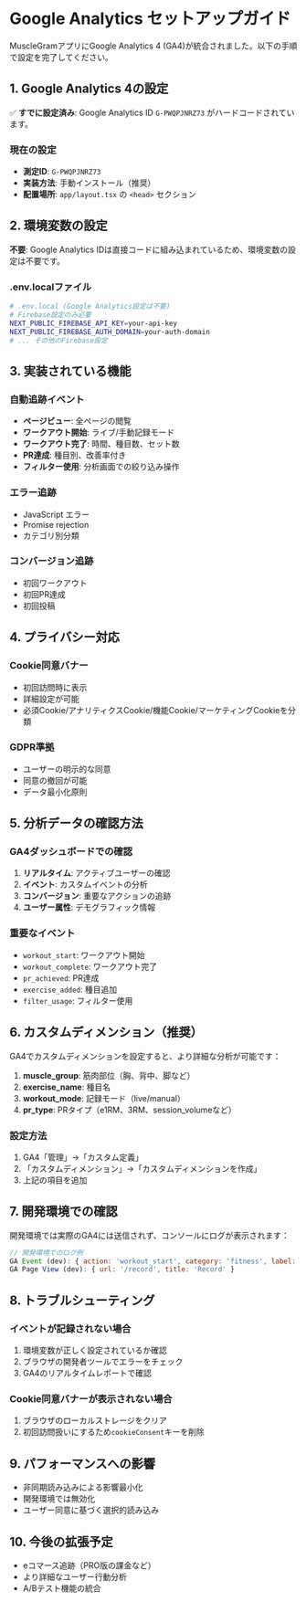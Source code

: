 # Google Analytics セットアップガイド

MuscleGramアプリにGoogle Analytics 4 (GA4)が統合されました。以下の手順で設定を完了してください。

## 1. Google Analytics 4の設定

✅ **すでに設定済み**: Google Analytics ID `G-PWQPJNRZ73` がハードコードされています。

### 現在の設定
- **測定ID**: `G-PWQPJNRZ73`
- **実装方法**: 手動インストール（推奨）
- **配置場所**: `app/layout.tsx` の `<head>` セクション

## 2. 環境変数の設定

**不要**: Google Analytics IDは直接コードに組み込まれているため、環境変数の設定は不要です。

### .env.localファイル
```bash
# .env.local (Google Analytics設定は不要)
# Firebase設定のみ必要
NEXT_PUBLIC_FIREBASE_API_KEY=your-api-key
NEXT_PUBLIC_FIREBASE_AUTH_DOMAIN=your-auth-domain
# ... その他のFirebase設定
```

## 3. 実装されている機能

### 自動追跡イベント
- **ページビュー**: 全ページの閲覧
- **ワークアウト開始**: ライブ/手動記録モード
- **ワークアウト完了**: 時間、種目数、セット数
- **PR達成**: 種目別、改善率付き
- **フィルター使用**: 分析画面での絞り込み操作

### エラー追跡
- JavaScript エラー
- Promise rejection
- カテゴリ別分類

### コンバージョン追跡
- 初回ワークアウト
- 初回PR達成
- 初回投稿

## 4. プライバシー対応

### Cookie同意バナー
- 初回訪問時に表示
- 詳細設定が可能
- 必須Cookie/アナリティクスCookie/機能Cookie/マーケティングCookieを分類

### GDPR準拠
- ユーザーの明示的な同意
- 同意の撤回が可能
- データ最小化原則

## 5. 分析データの確認方法

### GA4ダッシュボードでの確認
1. **リアルタイム**: アクティブユーザーの確認
2. **イベント**: カスタムイベントの分析
3. **コンバージョン**: 重要なアクションの追跡
4. **ユーザー属性**: デモグラフィック情報

### 重要なイベント
- `workout_start`: ワークアウト開始
- `workout_complete`: ワークアウト完了
- `pr_achieved`: PR達成
- `exercise_added`: 種目追加
- `filter_usage`: フィルター使用

## 6. カスタムディメンション（推奨）

GA4でカスタムディメンションを設定すると、より詳細な分析が可能です：

1. **muscle_group**: 筋肉部位（胸、背中、脚など）
2. **exercise_name**: 種目名
3. **workout_mode**: 記録モード（live/manual）
4. **pr_type**: PRタイプ（e1RM、3RM、session_volumeなど）

### 設定方法
1. GA4「管理」→「カスタム定義」
2. 「カスタムディメンション」→「カスタムディメンションを作成」
3. 上記の項目を追加

## 7. 開発環境での確認

開発環境では実際のGA4には送信されず、コンソールにログが表示されます：

```javascript
// 開発環境でのログ例
GA Event (dev): { action: 'workout_start', category: 'fitness', label: 'mode_live' }
GA Page View (dev): { url: '/record', title: 'Record' }
```

## 8. トラブルシューティング

### イベントが記録されない場合
1. 環境変数が正しく設定されているか確認
2. ブラウザの開発者ツールでエラーをチェック
3. GA4のリアルタイムレポートで確認

### Cookie同意バナーが表示されない場合
1. ブラウザのローカルストレージをクリア
2. 初回訪問扱いにするため`cookieConsent`キーを削除

## 9. パフォーマンスへの影響

- 非同期読み込みによる影響最小化
- 開発環境では無効化
- ユーザー同意に基づく選択的読み込み

## 10. 今後の拡張予定

- eコマース追跡（PRO版の課金など）
- より詳細なユーザー行動分析
- A/Bテスト機能の統合